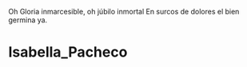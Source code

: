 Oh Gloria inmarcesible, oh júbilo inmortal
En surcos de dolores el bien germina ya.
# Isabella_Pacheco
